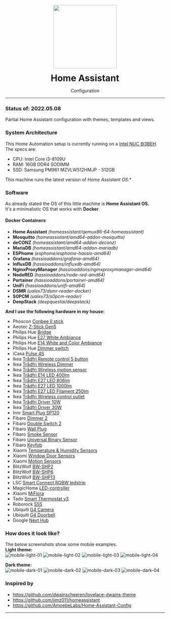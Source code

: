 <p align="center">
	<img src=".github/icon.png" width="200">
	<h1 align=center style="margin: 0;"> Home Assistant</h1>
	<p align=center>Configuration</p>
</p>

---

### Status of: 2022.05.08
Partial Home Assistant configuration with themes, templates and views.

### System Architecture

This Home Automation setup is currently running on a [Intel NUC 8I3BEH][intelnuc].<br>
The specs are:
- CPU: Intel Core i3-8109U
- RAM: 16GB DDR4 SODIMM
- SSD: Samsung PM961 MZVLW512HMJP - 512GB

This machine runs the latest version of *Home Assistant OS.**

### Software
As already stated the OS of this little machine is **Home Assistant OS.**<br>
It's a minimalistic OS that works with **Docker**.
#### Docker Containers
- **Home Assistant**
*(homeassistant/qemux86-64-homeassistant)*
- **Mosquitto**
*(homeassistant/amd64-addon-mosquitto)*
- **deCONZ**
*(homeassistant/amd64-addon-deconz)*
- **MariaDB**
*(homeassistant/amd64-addon-mariadb)*
- **ESPhome**
*(esphome/esphome-hassio-amd64)*
- **Grafana**
*(hassioaddons/grafana-amd64)*
- **InfluxDB**
*(hassioaddons/influxdb-amd64)*
- **NginxProxyManager**
*(hassioaddons/nginxproxymanager-amd64)*
- **NodeRED**
*(hassioaddons/node-red-amd64)*
- **Portainer**
*(hassioaddons/portainer-amd64)*
- **UniFi**
*(hassioaddons/unifi-amd64)*
- **DSMR**
*(ualex73/dsmr-reader-docker)*
- **S0PCM**
*(ualex73/s0pcm-reader)*
- **DeepStack**
*(deepquestai/deepstack)*

**And I use the following hardware in my house:**
- Phoscon [Conbee II stick][phoscon_conbee]
- Aeotec [Z-Stick Gen5][aeotec_zstick]
- Philips Hue [Bridge][hue_bridge]
- Philips Hue [E27 White Ambiance][hue_e27_white_ambiance]
- Philips Hue [E14 White and Color Ambiance][hue_e14_white_color_ambiance]
- Philips Hue [Dimmer switch][hue_dimmer_switch]
- iCasa [Pulse 4S][icasa_pulse]
- Ikea [Trådfri Remote control 5 button][ikea_remote]
- Ikea [Trådfri Wireless Dimmer][ikea_dimmer]
- Ikea [Trådfri Wireless motion sensor][ikea_motion]
- Ikea [Trådfri E14 LED 400lm][ikea_e14_400lm]
- Ikea [Trådfri E27 LED 806lm][ikea_e27_806lm]
- Ikea [Trådfri E27 LED 1000lm][ikea_e27_1000lm]
- Ikea [Trådfri E27 LED Filament 250lm][ikea_e27_250lm]
- Ikea [Trådfri Wireless control outlet][ikea_outlet]
- Ikea [Trådfri Driver 10W][ikea_driver_10w]
- Ikea [Trådfri Driver 30W][ikea_driver_30w]
- Innr [Smart Plug SP120][innr_sp120]
- Fibaro [Dimmer 2][fibaro_dimmer2]
- Fibaro [Double Switch 2][fibaro_switch2]
- Fibaro [Wall Plug][fibaro_wallplug]
- Fibaro [Smoke Sensor][fibaro_smoke]
- Fibaro [Universal Binary Sensor][fibaro_binsensor]
- Fibaro [Keyfob][fibaro_keyfob]
- Xiaomi [Temperature & Humidity Sensors][xiaomi_temp]
- Xiaomi [Window Door Sensors][xiaomi_door]
- Xiaomi [Motion Sensors][xiaomi_motion]
- BlitzWolf [BW-SHP2][bw-shp2]
- BlitzWolf [BW-SHP6][bw-shp6]
- BlitzWolf [BW-SHP13][bw-shp13]
- LSC [Smart Connect RGBW ledstrip][lsc_rgbw_ledstrip]
- MagicHome [LED-controller][magichome_rgbw_led]
- Xiaomi [MiFlora][miflora]
- Tado [Smart Thermostat v3][tado_smart_thermostat]
- Roborock [S55][roborock_s55]
- Ubiquiti [G4 Camera][ubnt_g4]
- Ubiquiti [G4 Doorbell][ubnt_g4_doorbell]
- Google [Next Hub][google_hub]

### How does it look like?
The below screenshots show some mobile examples.<br>
**Light theme:**<br>
![mobile-light-01](https://github.com/Klumpke/homeassistant-config/blob/master/.github/screenshots/mobile-light-01.png "Mobile Light 1") ![mobile-light-02](https://github.com/Klumpke/homeassistant-config/blob/master/.github/screenshots/mobile-light-02.png "Mobile Light 2")
![mobile-light-03](https://github.com/Klumpke/homeassistant-config/blob/master/.github/screenshots/mobile-light-03.png "Mobile Light 3") ![mobile-light-04](https://github.com/Klumpke/homeassistant-config/blob/master/.github/screenshots/mobile-light-04.png "Mobile Light 4")

**Dark theme:**<br>
![mobile-dark-01](https://github.com/Klumpke/homeassistant-config/blob/master/.github/screenshots/mobile-dark-01.png "Mobile Dark 1") ![mobile-dark-02](https://github.com/Klumpke/homeassistant-config/blob/master/.github/screenshots/mobile-dark-02.png "Mobile Dark 2")
![mobile-dark-03](https://github.com/Klumpke/homeassistant-config/blob/master/.github/screenshots/mobile-dark-03.png "Mobile Dark 3") ![mobile-dark-04](https://github.com/Klumpke/homeassistant-config/blob/master/.github/screenshots/mobile-dark-04.png "Mobile Dark 4")

### Inspired by
- https://github.com/dwainscheeren/lovelace-dwains-theme
- https://github.com/jimz011/homeassistant
- https://github.com/AmoebeLabs/Home-Assistant-Config

---

[homeassistantconfig]: https://github.com/Klumpke/homeassistant-config
[issues]: https://github.com/Klumpke/homeassistant-config/issues
[paypal]: https://www.paypal.me/JeroenKlompen

[home-assistant]: https://home-assistant.io
[hassio]: https://www.home-assistant.io/hassio/

[intelnuc]: https://www.intel.com/content/www/us/en/products/boards-kits/nuc/kits/nuc8I3BEH.html

[phoscon_conbee]: https://www.phoscon.de/en/conbee2
[aeotec_zstick]: https://aeotec.com/z-wave-usb-stick/
[hue_bridge]: https://www2.meethue.com/nl-nl/p/hue-bridge/8718696511800
[hue_e27_white_ambiance]: https://www2.meethue.com/nl-nl/p/hue-white-ambiance-2-pack-e27/8718699673369
[hue_e14_white_color_ambiance]: https://www2.meethue.com/nl-nl/p/hue-white-and-color-ambiance-losse-kaarslamp-e14/8718696695166
[hue_dimmer_switch]: https://www2.meethue.com/nl-nl/p/hue-dimmer-switch/8718696743157
[icasa_pulse]: https://www.icasa.io/wandschakelaars
[ikea_remote]: https://www.ikea.com/nl/en/p/tradfri-afstandsbediening-30443124/
[ikea_dimmer]: https://www.ikea.com/nl/en/p/tradfri-draadloze-dimmer-wit-70408595/
[ikea_motion]: https://www.ikea.com/nl/en/p/tradfri-draadloze-bewegingssensor-wit-70429913/
[ikea_e14_400lm]: https://www.ikea.com/nl/en/p/tradfri-led-lamp-e14-400-lumen-draadloos-dimbaar-warm-wit-kaarslamp-opaalwit-60365271/
[ikea_e27_806lm]: https://www.ikea.com/nl/en/p/tradfri-set-met-dimmer-10435926/
[ikea_e27_1000lm]: http://www.ikea.com/nl/en/catalog/products/80349888/
[ikea_e27_250lm]: https://www.ikea.com/nl/en/p/tradfri-led-lamp-e27-250-lumen-draadloos-dimbaar-warm-schijnsel-globe-bruin-helder-glas-70455676/
[ikea_outlet]: https://www.ikea.com/nl/en/p/tradfri-wireless-control-outlet-90356166/
[ikea_driver_10w]: https://www.ikea.com/nl/en/p/tradfri-driver-voor-draadloze-besturing-grijs-50356187/
[ikea_driver_30w]: https://www.ikea.com/nl/en/p/tradfri-driver-voor-draadloze-besturing-grijs-60342656/
[innr_sp120]: https://shop.innrlighting.com/nl/shop/134/smart-plug-
[fibaro_dimmer2]: https://www.fibaro.com/en/products/dimmer-2/
[fibaro_switch2]: https://www.fibaro.com/en/products/switches/
[fibaro_wallplug]: https://www.fibaro.com/en/products/wall-plug/
[fibaro_smoke]: https://www.fibaro.com/en/products/smoke-sensor/
[fibaro_binsensor]: https://www.fibaro.com/en/products/universal-binary-sensor/
[fibaro_keyfob]: https://www.fibaro.com/en/products/keyfob/
[xiaomi_temp]: https://www.banggood.com/Original-Xiaomi-Aqara-Atmos-Version-Temperature-Humidity-Sensor-Smart-Home-Thermometer-Hygrometer-p-1148666.html?rmmds=myorder&cur_warehouse=GWTR
[xiaomi_door]: https://www.banggood.com/Original-Xiaomi-Aqara-Zig_Bee-Version-Window-Door-Sensor-Smart-Home-Kit-Remote-Alarm-p-1149705.html?rmmds=myorder&cur_warehouse=GWTR
[xiaomi_motion]: https://www.banggood.com/Original-Aqara-Zig_Bee-Wireless-Human-Body-PIR-Sensor-Smart-Home-Kit-From-Xiaomi-Eco-System-p-1177007.html?rmmds=myorder&cur_warehouse=CN
[bw-shp2]: https://www.banggood.com/BlitzWolf-BW-SHP2-16A-Smart-WIFI-Socket-220V-EU-Plug-Work-with-Amazon-Alexa-Google-Assistant-Compatible-with-BlitzWolf-Tuya-APP-p-1292899.html?rmmds=search&ID=47184&cur_warehouse=CN
[bw-shp6]: https://www.banggood.com/BlitzWolf-BW-SHP6-EU-Plug-Metering-Version-WIFI-Smart-Socket-220V-240V-10A-Work-with-Amazon-Alexa-p-1356981.html?rmmds=search&cur_warehouse=CN
[bw-shp13]: https://www.banggood.com/BlitzWolf-BW-SHP13-Zigbee-3_0-Smart-WIFI-Socket-16A-EU-Plug-Electricity-Metering-APP-Remote-Controller-Timer-Work-with-Amazon-Alexa-Google-Home-p-1679992.html?rmmds=search&cur_warehouse=CN
[lsc_rgbw_ledstrip]: https://www.action.com/nl-nl/p/lsc-smart-connect-slimme-multicolor-ledstrip-/
[magichome_rgbw_led]: https://nl.aliexpress.com/item/32865919702.html?spm=a2g0s.9042311.0.0.7cb14c4dYuSrC3
[miflora]: https://nl.aliexpress.com/item/4000131669924.html?spm=a2g0o.productlist.0.0.34781762uvPDL1&algo_pvid=0336ca00-a1b2-47a1-9443-6d3c943b7fbf&algo_expid=0336ca00-a1b2-47a1-9443-6d3c943b7fbf-0&btsid=ca12ffb4-4507-4ee6-8af1-ece8150436a3&ws_ab_test=searchweb0_0,searchweb201602_,searchweb201603_55
[tado_smart_thermostat]: https://www.tado.com/nl/producten/starterskit-slimme-thermostaat
[roborock_s55]: https://nl.aliexpress.com/item/32852322829.html?spm=a2g0s.9042311.0.0.563e4c4dl4qQt1
[ubnt_g4]: https://store.ui.com/collections/unifi-protect-cameras/products/unifi-protect-g4-bullet-camera
[ubnt_g4_doorbell]: https://store.ui.com/collections/unifi-protect/products/uvc-g4-doorbell
[google_hub]: https://store.google.com/nl/product/google_nest_hub


[xiaomi_curtains_track]: https://nl.aliexpress.com/item/3-5-M-Xiaomi-Super-Stille-Elektrische-Gordijn-Track-voor-Mijia-Aqara-Motor-Automatische-Gordijn-Rails/32922713008.html?spm=a2g0s.9042311.0.0.1cf94c4d06j07R
[xiaomi_curtains_motor]: https://nl.aliexpress.com/item/Xiaomi-Aqara-Smart-Gordijn-Motor-Intelligente-Zigbee-Wifi-Voor-xiaomi-Smart-Home-Apparaat-Draadloze-Afstandsbediening-Via/32872671734.html?spm=a2g0s.9042311.0.0.1cf94c4d06j07R
[BW-LT11]: https://www.banggood.com/BlitzWolf-BW-LT11-2M5M-Smart-APP-Control-RGBW-LED-Light-Strip-Kit-Work-With-Amazon-Alexa-Google-Assistant-p-1390470.html?rmmds=search